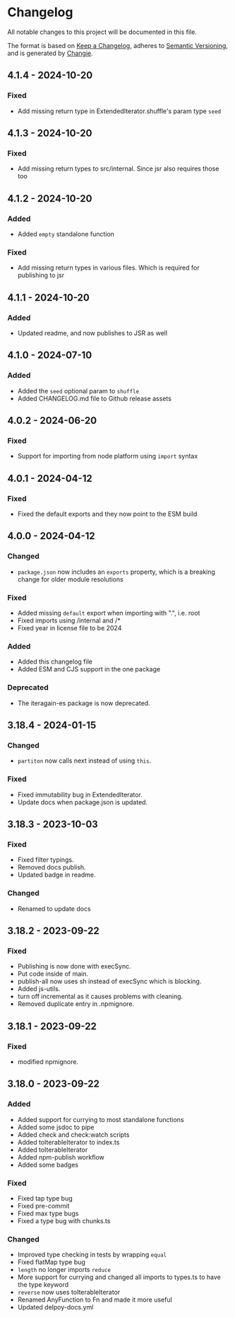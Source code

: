 # Changelog

All notable changes to this project will be documented in this file.

The format is based on [Keep a Changelog](https://keepachangelog.com/en/1.1.0/),
adheres to [Semantic Versioning](https://semver.org/spec/v2.0.0.html),
and is generated by [Changie](https://github.com/miniscruff/changie).

## 4.1.4 - 2024-10-20

### Fixed

- Add missing return type in ExtendedIterator.shuffle's param type `seed`

## 4.1.3 - 2024-10-20

### Fixed

- Add missing return types to src/internal. Since jsr also requires those too

## 4.1.2 - 2024-10-20

### Added

- Added `empty` standalone function

### Fixed

- Add missing return types in various files. Which is required for publishing to jsr

## 4.1.1 - 2024-10-20

### Added

- Updated readme, and now publishes to JSR as well

## 4.1.0 - 2024-07-10

### Added

- Added the `seed` optional param to `shuffle`
- Added CHANGELOG.md file to Github release assets

## 4.0.2 - 2024-06-20

### Fixed

- Support for importing from node platform using `import` syntax

## 4.0.1 - 2024-04-12

### Fixed

- Fixed the default exports and they now point to the ESM build

## 4.0.0 - 2024-04-12

### Changed

- `package.json` now includes an `exports` property, which is a breaking change for older module resolutions

### Fixed

- Added missing `default` export when importing with ".", i.e. root
- Fixed imports using /internal and /\*
- Fixed year in license file to be 2024

### Added

- Added this changelog file
- Added ESM and CJS support in the one package

### Deprecated

- The iteragain-es package is now deprecated.

## 3.18.4 - 2024-01-15

### Changed

- `partiton` now calls next instead of using `this`.

### Fixed

- Fixed immutability bug in ExtendedIterator.
- Update docs when package.json is updated.

## 3.18.3 - 2023-10-03

### Fixed

- Fixed filter typings.
- Removed docs publish.
- Updated badge in readme.

### Changed

- Renamed to update docs

## 3.18.2 - 2023-09-22

### Fixed

- Publishing is now done with execSync.
- Put code inside of main.
- publish-all now uses sh instead of execSync which is blocking.
- Added js-utils.
- turn off incremental as it causes problems with cleaning.
- Removed duplicate entry in .npmignore.

## 3.18.1 - 2023-09-22

### Fixed

- modified npmignore.

## 3.18.0 - 2023-09-22

### Added

- Added support for currying to most standalone functions
- Added some jsdoc to pipe
- Added check and check:watch scripts
- Added toIterableIterator to index.ts
- Added toIterableIterator
- Added npm-publish workflow
- Added some badges

### Fixed

- Fixed tap type bug
- Fixed pre-commit
- Fixed max type bugs
- Fixed a type bug with chunks.ts

### Changed

- Improved type checking in tests by wrapping `equal`
- Fixed flatMap type bug
- `length` no longer imports `reduce`
- More support for currying and changed all imports to types.ts to have the type keyword
- `reverse` now uses toIterableIterator
- Renamed AnyFunction to Fn and made it more useful
- Updated delpoy-docs.yml

